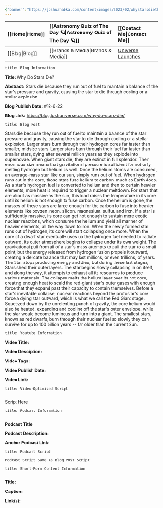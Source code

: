 ```yaml
---
{"banner":"https://joshuahabka.com/content/images/2023/02/whystarsdiethumbnail--1-.png","banner_x":0.5,"dg-publish":true,"permalink":"/blog/why-do-stars-die/","dgPassFrontmatter":true,"noteIcon":"","created":"","updated":""}
---
```




<div class="transclusion internal-embed is-loaded"><div class="markdown-embed">



| [[Home\|Home]] | [[Astronomy Quiz of The Day 🪐\|Astronomy Quiz of The Day 🪐]] | [[Contact Me\|Contact Me]]                                |
|:-------- |:-------------------------------- |:--------------------------------------------- |
| [[Blog\|Blog]] | [[Brands & Media\|Brands & Media]]           | [Universe Launches](https://stardashusa.com/) |


</div></div>


```ad-info
title: Blog Information
```

**Title:** Why Do Stars Die?

**Abstract:** Stars die because they run out of fuel to maintain a balance of the star's pressure and gravity, causing the star to die through cooling or a stellar explosion.

**Blog Publish Date:** #12-6-22

**Blog Link:** https://blog.joshuniverse.com/why-do-stars-die/

```ad-abstract
title: Blog Post
```

Stars die because they run out of fuel to maintain a balance of the star pressure and gravity, causing the star to die through cooling or a stellar explosion.
Larger stars burn through their hydrogen cores far faster than smaller, midsize stars. Larger stars burn through their fuel far faster than smaller stars, dying after several million years as they explode into supernovae. When giant stars die, they are extinct in full splendor. Their enormous size means that gravitational pressure is sufficient for not only melting hydrogen but helium as well.
Once the helium atoms are consumed, an average-mass star, like our sun, simply runs out of fuel. When hydrogen runs out in the core, those stars fuse helium to carbon, much as Earth does. As a star's hydrogen fuel is converted to helium and then to certain heavier elements, more heat is required to trigger a nuclear meltdown.
For stars that are about as massive as the sun, this load raises the temperature in its core until its helium is hot enough to fuse carbon. Once the helium is gone, the masses of these stars are large enough for the carbon to fuse into heavier elements like oxygen, neon, silicon, magnesium, sulfur, and iron. If a star is sufficiently massive, its core can get hot enough to sustain more exotic nuclear reactions, which consume the helium and yield all manner of heavier elements, all the way down to iron.
When the newly formed star runs out of hydrogen, its core will start collapsing once more. When the core of a dwarf star eventually uses up the hydrogen fuel needed to radiate outward, its outer atmosphere begins to collapse under its own weight. The gravitational pull from all of a star's mass attempts to pull the star to a small point, but the energy released from hydrogen fusion propels it outward, creating a delicate balance that may last millions, or even trillions, of years.
The Star stops producing energy and dies, but during these last stages, Stars shed their outer layers. The star begins slowly collapsing in on itself, and along the way, it attempts to exhaust all its resources to produce various materials. The collapse melts the helium layer over its hot core, creating enough heat to scald the red-giant star's outer gases with enough force that they expand past their capacity to contain themselves.
Before a star's inevitable collapse, nuclear reactions beyond the protostar's core force a dying star outward, which is what we call the Red Giant stage. Squeezed down by the unrelenting punch of gravity, the core helium would also be heated, expanding and cooling off the star's outer envelope, while the star would become luminous and turn into a giant. The smallest stars, known as red dwarfs, burn through their nuclear fuel so slowly they can survive for up to 100 billion years -- far older than the current Sun.

```ad-info
title: Youtube Information
```

**Video Title:**

**Video Desciption:**

**Video Tags:**

**Video Publish Date:**

**Video Link:**

```ad-abstract
title: Video-Optimized Script


```

Script Here

```ad-info
title: Podcast Information


```

**Podcast Title:**

**Podcast Description:**

**Anchor Podcast Link:**

```ad-info
title: Podcast Script

Podcast Script Same As Blog Post Script

```


```ad-info
title: Short-Form Content Information


```

**Title:**

**Caption:**

**Link(s):**

